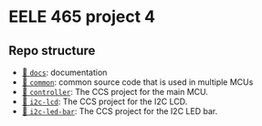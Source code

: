 # EELE 465 project 4


## Repo structure

- [📁 `docs`](docs): documentation
- [📁 `common`](common): common source code that is used in multiple MCUs
- [📁 `controller`](controller): The CCS project for the main MCU.
- [📁 `i2c-lcd`](i2c-lcd): The CCS project for the I2C LCD.
- [📁 `i2c-led-bar`](i2c-led-bar): The CCS project for the I2C LED bar.
